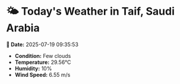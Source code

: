 # 🌤️ Today's Weather in Taif, Saudi Arabia

**📅 Date:** 2025-07-19 09:35:53

- **Condition:** Few clouds
- **Temperature:** 29.56°C
- **Humidity:** 10%
- **Wind Speed:** 6.55 m/s
